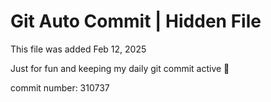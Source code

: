 # Git Auto Commit | Hidden File

This file was added Feb 12, 2025

Just for fun and keeping my daily git commit active 🤪

commit number: 310737

